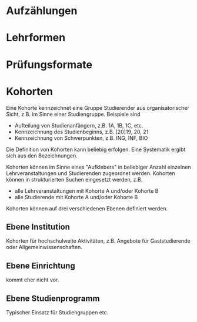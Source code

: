 # Aufzählungen

# Lehrformen

# Prüfungsformate

# Kohorten

Eine Kohorte kennzeichnet eine Gruppe Studierender aus organisatorischer Sicht, z.B. im Sinne einer Studiengruppe. Beispiele sind

- Aufteilung von Studienanfängern, z.B. 1A, 1B, 1C, etc.
- Kennzeichnung des Studienbeginns, z.B. [20]19, 20, 21
- Kennzeichnung von Schwerpunkten, z.B. ING, INF, BIO

Die Definition von Kohorten kann beliebig erfolgen. Eine Systematik ergibt sich aus den Bezeichnungen.

Kohorten können im Sinne eines "Aufklebers" in beliebiger Anzahl einzelnen Lehrveranstaltungen und Studierenden zugeordnet werden. Kohorten können in strukturierten Suchen eingesetzt werden, z.B.

- alle Lehrveranstaltungen mit Kohorte A und/oder Kohorte B
- alle Studierende mit Kohorte A und/oder Kohorte B

Kohorten können auf drei verschiedenen Ebenen definiert werden.

## Ebene Institution

Kohorten für hochschulweite Aktivitäten, z.B. Angebote für Gaststudierende oder Allgemeinwissenschaften.

## Ebene Einrichtung

kommt eher nicht vor.

## Ebene Studienprogramm

Typischer Einsatz für Studiengruppen etc.


